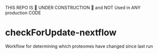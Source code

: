THIS REPO IS 🚧 UNDER CONSTRUCTION 🚧 and NOT Used in ANY production CODE
# checkForUpdate-nextflow
Workflow for determining which proteomes have changed since last run
